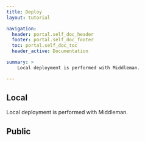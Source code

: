 ```yaml
---
title: Deploy
layout: tutorial

navigation:
  header: portal.self_doc_header 
  footer: portal.self_doc_footer 
  toc: portal.self_doc_toc
  header_active: Documentation

summary: > 
    Local deployment is performed with Middleman.

---
```

## Local

Local deployment is performed with Middleman.

## Public




